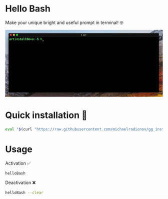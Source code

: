 # Hello Bash
Make your unique bright and useful prompt in terminal! 🤓

![](/assets/hello-bash.gif)

# Quick installation 💾
```sh
eval "$(curl "https://raw.githubusercontent.com/michaelradionov/gg_installer/master/gg_installer.sh")" && gg_installer hello_bash
```

# Usage

Activation ✅
```sh
helloBash
```

Deactivation ❌
```sh
helloBash --clear
```

